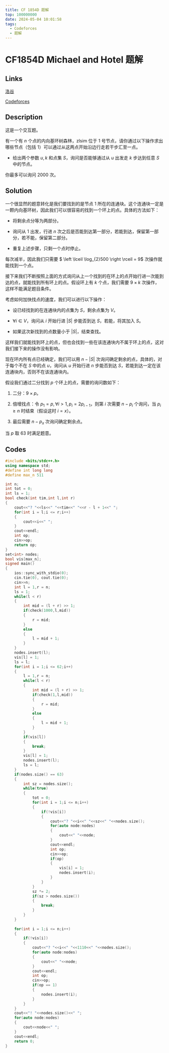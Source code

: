 ```yaml
---
title: CF 1854D 题解
top: 100000000
date: 2024-05-04 10:01:58
tags:
  - Codeforces
  - 题解
---
```

<!---->
<!--more-->

# CF1854D Michael and Hotel 题解

## Links

[洛谷](https://www.luogu.com.cn/problem/CF1854D)

[Codeforces](https://codeforces.com/problemset/problem/1854/D)

## Description

这是一个交互题。

有一个有 $n$ 个点的内向基环树森林，zlsim 位于 $1$ 号节点，请你通过以下操作求出哪些节点（包括 $1$）可以通过从这两点开始沿边行走若干步汇至一点。

- 给出两个参数 $u,k$ 和点集 $S$，询问是否能够通过从 $u$ 出发走 $k$ 步达到任意 $S$ 中的节点。

你最多可以询问 $2000$ 次。

## Solution

一个很显然的题意转化是我们要找到的是节点 $1$ 所在的连通块。这个连通块一定是一颗内向基环树，因此我们可以很容易的找到一个环上的点。具体的方法如下：

- 将剩余点分等为两部分。
  
- 询问从 $1$ 出发，行进 $n$ 次之后是否能到达第一部分，若能到达，保留第一部分，若不能，保留第二部分。
  
- 重复上述步骤，只剩一个点时停止。

每次减半，因此我们只需要 $ \left \lceil \log_{2}500  \right \rceil = 9$ 次操作就能找到一个点。

接下来我们不断按照上面的方式询问从上一个找到的在环上的点开始行进一次能到达的点，就能找到所有环上的点。假设环上有 $k$ 个点，我们需要 $9\times k$ 次操作，这样不能满足题目条件。

考虑如何加快找点的速度，我们可以进行以下操作：

- 设已经找到的在连通块内的点集为 $S$，剩余点集为 $V$。
  
- $\forall i \in V$，询问从 $i$ 开始行进 $|S|$ 步能否到达 $S$，若能，将其加入 $S$。
  
- 如果这次新找到的点数量小于 $|S|$，结束查找。

这样我们就能找到环上的点，但也会找到一些在该连通块内不属于环上的点，这对我们接下来的操作没有影响。

现在环内所有点已经确定，我们可以用 $n - |S|$ 次询问确定剩余的点，具体的，对于每个不在 $S$ 中的点 $u$，询问从 $u$ 开始行进 $n$ 步能否到达 $S$，若能到达一定在该连通块内，否则不在该连通块内。

假设我们通过二分找到 $p$ 个环上的点，需要的询问数如下：

1. 二分：$9 \times p$。

2. 倍增找点：令 $p_{1} = p, \forall i > 1,p_{i} = 2 p_{i - 1}$，则第 $i$ 次需要 $n - p_{i}$ 个询问，当 $p_{i} \ge n$ 时结束（假设这时 $i = x$）。

3. 最后需要 $n - p_{x}$ 次询问确定剩余点。

当 $p$ 取 $63$ 时满足题意。

## Codes

```cpp
#include <bits/stdc++.h>
using namespace std;
#define int long long
#define max_n 511

int n;
int tot = 0;
int ls = 1;
bool check(int tim,int l,int r)
{
    cout<<"? "<<ls<<" "<<tim<<" "<<r - l + 1<<" ";
    for(int i = l;i <= r;i++)
    {
        cout<<i<<" ";
    }
    cout<<endl;
    int op;
    cin>>op;
    return op;
}
set<int> nodes;
bool vis[max_n];
signed main()
{
    ios::sync_with_stdio(0);
	cin.tie(0), cout.tie(0);
    cin>>n;
    int l = 1,r = n;
    ls = 1;
    while(l < r)
    {
        int mid = (l + r) >> 1;
        if(check(1000,l,mid))
        {
            r = mid;
        }
        else
        {
            l = mid + 1;
        }
    }
    nodes.insert(l);
    vis[l] = 1;
    ls = l;
    for(int i = 1;i <= 62;i++)
    {
        l = 1,r = n;
        while(l < r)
        {
            int mid = (l + r) >> 1;
            if(check(1,l,mid))
            {
                r = mid;
            }
            else
            {
                l = mid + 1;
            }
        }
        if(vis[l])
        {
            break;
        }
        vis[l] = 1;
        nodes.insert(l);
        ls = l;
    }    
    if(nodes.size() == 63)
    {
        int sz = nodes.size(); 
        while(true)
        {
            tot = 0;
            for(int i = 1;i <= n;i++)
            {
                if(!vis[i])
                {
                    cout<<"? "<<i<<" "<<sz<<" "<<nodes.size();
                    for(auto node:nodes)
                    {
                        cout<<" "<<node;
                    }
                    cout<<endl;
                    int op;
                    cin>>op;
                    if(op)
                    {
                        vis[i] = 1;
                        nodes.insert(i);
                    }
                }
            }
            sz *= 2;
            if(sz > nodes.size())
            {
                break;
            }
        }
    }
    
    for(int i = 1;i <= n;i++)
    {
        if(!vis[i])
        {
            cout<<"? "<<i<<" "<<1110<<" "<<nodes.size();
            for(auto node:nodes)
            {
                cout<<" "<<node;
            }
            cout<<endl;
            int op;
            cin>>op;
            if(op == 1)
            {
                nodes.insert(i);
            }
        }
    }
    cout<<"! "<<nodes.size()<<" ";
    for(auto node:nodes)
    {
        cout<<node<<" ";
    }
    cout<<endl;
    return 0;
}
```